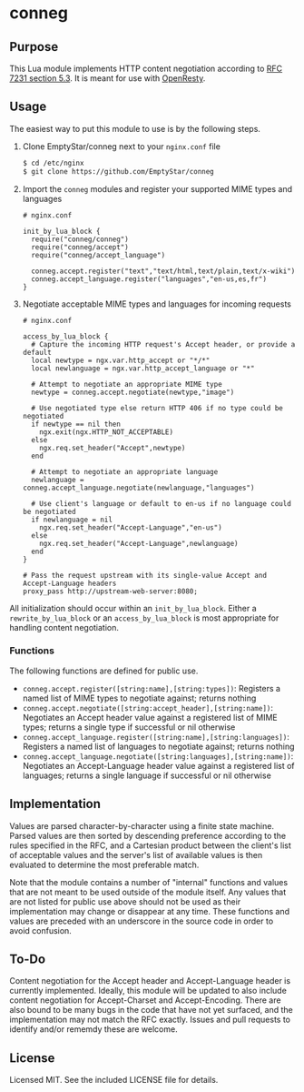 conneg
======

Purpose
-------

This Lua module implements HTTP content negotiation according to [RFC 7231 section 5.3](https://tools.ietf.org/html/rfc7231#section-5.3). It is meant for use with [OpenResty](https://openresty.org).

Usage
-----

The easiest way to put this module to use is by the following steps.

1. Clone EmptyStar/conneg next to your `nginx.conf` file

    ```bash
    $ cd /etc/nginx
    $ git clone https://github.com/EmptyStar/conneg
    ```

2. Import the `conneg` modules and register your supported MIME types and languages

    ```
    # nginx.conf
    
    init_by_lua_block {
      require("conneg/conneg")
      require("conneg/accept")
      require("conneg/accept_language")

      conneg.accept.register("text","text/html,text/plain,text/x-wiki")
      conneg.accept_language.register("languages","en-us,es,fr")
    }
    ```

3. Negotiate acceptable MIME types and languages for incoming requests

    ```
    # nginx.conf
    
    access_by_lua_block {
      # Capture the incoming HTTP request's Accept header, or provide a default
      local newtype = ngx.var.http_accept or "*/*"
      local newlanguage = ngx.var.http_accept_language or "*"

      # Attempt to negotiate an appropriate MIME type
      newtype = conneg.accept.negotiate(newtype,"image")

      # Use negotiated type else return HTTP 406 if no type could be negotiated
      if newtype == nil then
        ngx.exit(ngx.HTTP_NOT_ACCEPTABLE)
      else
        ngx.req.set_header("Accept",newtype)
      end

      # Attempt to negotiate an appropriate language
      newlanguage = conneg.accept_language.negotiate(newlanguage,"languages")

      # Use client's language or default to en-us if no language could be negotiated
      if newlanguage = nil
        ngx.req.set_header("Accept-Language","en-us")
      else
        ngx.req.set_header("Accept-Language",newlanguage)
      end
    }

    # Pass the request upstream with its single-value Accept and Accept-Language headers
    proxy_pass http://upstream-web-server:8080;
    ```

All initialization should occur within an `init_by_lua_block`. Either a `rewrite_by_lua_block` or an `access_by_lua_block` is most appropriate for handling content negotiation.

### Functions

The following functions are defined for public use.

 * `conneg.accept.register([string:name],[string:types])`: Registers a named list of MIME types to negotiate against; returns nothing
 * `conneg.accept.negotiate([string:accept_header],[string:name])`: Negotiates an Accept header value against a registered list of MIME types; returns a single type if successful or nil otherwise
 * `conneg.accept_language.register([string:name],[string:languages])`: Registers a named list of languages to negotiate against; returns nothing
 * `conneg.accept_language.negotiate([string:languages],[string:name])`: Negotiates an Accept-Language header value against a registered list of languages; returns a single language if successful or nil otherwise

Implementation
--------------

Values are parsed character-by-character using a finite state machine. Parsed values are then sorted by descending preference according to the rules specified in the RFC, and a Cartesian product between the client's list of acceptable values and the server's list of available values is then evaluated to determine the most preferable match.

Note that the module contains a number of "internal" functions and values that are not meant to be used outside of the module itself. Any values that are not listed for public use above should not be used as their implementation may change or disappear at any time. These functions and values are preceded with an underscore in the source code in order to avoid confusion.

To-Do
-----

Content negotiation for the Accept header and Accept-Language header is currently implemented. Ideally, this module will be updated to also include content negotiation for Accept-Charset and Accept-Encoding. There are also bound to be many bugs in the code that have not yet surfaced, and the implementation may not match the RFC exactly. Issues and pull requests to identify and/or rememdy these are welcome.

License
-------

Licensed MIT. See the included LICENSE file for details.
